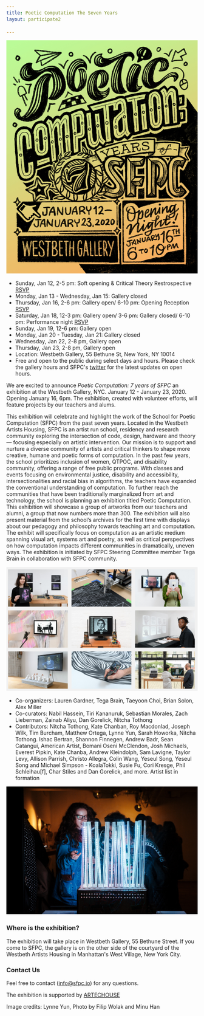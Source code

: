 ```yaml
---
title: Poetic Computation The Seven Years 
layout: participate2

---
```


![](/static/img/sevenyears/2020_SFPC_seven_years_poster_lynne_yun.jpg)

- Sunday, Jan 12, 2-5 pm: Soft opening & Critical Theory Restrospective [RSVP](https://www.eventbrite.com/e/sfpc-critical-theory-retrospective-tickets-87642734779)
- Monday, Jan 13 - Wednesday, Jan 15: Gallery closed
- Thursday, Jan 16, 2-6 pm: Gallery open/ 6-10 pm: Opening Reception [RSVP](https://www.eventbrite.com/e/poetic-computation-the-first-seven-years-opening-tickets-87324900127)
- Saturday, Jan 18, 12-3 pm: Gallery open/ 3-6 pm: Gallery closed/ 6-10 pm: Performance night [RSVP](https://www.eventbrite.com/e/sfpc-performance-night-tickets-88842413049)
- Sunday, Jan 19, 12-6 pm: Gallery open 
- Monday, Jan 20 - Tuesday, Jan 21: Gallery closed
- Wednesday, Jan 22, 2-8 pm, Gallery open
- Thursday, Jan 23, 2-8 pm, Gallery open
- Location: Westbeth Gallery, 55 Bethune St, New York, NY 10014
- Free and open to the public during select days and hours. Please check the gallery hours and SFPC's [twitter](https://twitter.com/sfpc) for the latest updates on open hours. 

We are excited to announce *Poetic Computation: 7 years of SFPC* an exhibition at the Westbeth Gallery, NYC. January 12 - January 23, 2020. Opening January 16, 6pm. The exhibition, created with volunteer efforts, will feature projects by our teachers and alums.  

This exhibition will celebrate and highlight the work of the School for Poetic Computation (SFPC) from the past seven years. Located in the Westbeth Artists Housing, SFPC is an artist run school, residency and research community exploring the intersection of code, design, hardware and theory — focusing especially on artistic intervention. Our mission is to support and nurture a diverse community of artists and critical thinkers to shape more creative, humane and poetic forms of computation. In the past few years, the school prioritizes inclusion of women, QTPOC, and disability community, offering a range of free public programs. With classes and events focusing on environmental justice, disability and accessibility, intersectionalities and racial bias in algorithms, the teachers have expanded the conventional understanding of computation. To further reach the communities that have been traditionally marginalized from art and technology, the school is planning an exhibition titled Poetic Computation. This exhibition will showcase a group of artworks from our teachers and alumni, a group that now numbers more than 300. The exhibition will also present material from the school’s archives for the first time with displays about our pedagogy and philosophy towards teaching art and computation. The exhibit will specifically focus on computation as an artistic medium spanning visual art, systems art and poetry, as well as critical perspectives on how computation impacts different communities in dramatically, uneven ways. The exhibition is initiated by SFPC Steering Committee member Tega Brain in collaboration with SFPC community. 


![](/static/img/sevenyears/exhibition_filip.png)

- Co-organizers: Lauren Gardner, Tega Brain, Taeyoon Choi, Brian Solon, Alex Miller
- Co-curators: Nabil Hassein, Tiri Kananuruk, Sebastian Morales, Zach Lieberman, 
Zainab Aliyu,  Dan Gorelick, Nitcha Tothong  
- Contributors: Nitcha Tothong, Kate Chanban, Roy Macdonlad, Joseph Wilk, Tim Burcham, Matthew Ortega, Lynne Yun, Sarah Howorka, Nitcha Tothong. Ishac Bertran, Shannon Finnegen, Andrew Badr, Sean Catangui, American Artist, Bomani Oseni McClendon, Josh Michaels, Everest Pipkin, Kate Chanba, Andrew Kleindolph, Sam Lavigne, Taylor Levy, Allison Parrish, Christo Allegra, Colin Wang, Yeseul Song, Yeseul Song and Michael Simpson - KoalaTokki, Susie Fu, Cori Kresge, Phil  Schleihau[f], Char Stiles and Dan Gorelick, and more. Artist list in formation 

![](/static/img/sevenyears/hmu_SfPC_Fall2018-Showcase-115.jpg)
### Where is the exhibition?

The exhibition will take place in Westbeth Gallery, 55 Bethune Street. If you come to SFPC, the gallery is on the other side of the courtyard of the Westbeth Artists Housing in Manhattan's West Village, New York City.

### Contact Us

Feel free to contact (info@sfpc.io) for any questions.

The exhibition is supported by [ARTECHOUSE](https://www.artechouse.com/)

Image credits: Lynne Yun, Photo by Filip Wolak and Minu Han
 
 